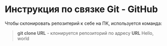 # Инструкция по связке Git - GitHub

Чтобы склонировать репозитерий к себе на ПК, используется команда: 
> **git clone URL** - клонируется репозиторий по адресу **URL**
Hello, world

